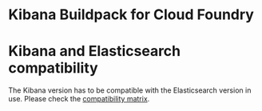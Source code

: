 # Kibana Buildpack for Cloud Foundry


# Kibana and Elasticsearch compatibility

The Kibana version has to be compatible with the Elasticsearch version in use. Please check the [compatibility matrix](https://www.elastic.co/support/matrix#show_compatibility).
